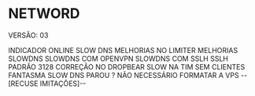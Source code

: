 # NETWORD

VERSÃO: 03

INDICADOR ONLINE SLOW DNS
MELHORIAS NO LIMITER
MELHORIAS SLOWDNS
SLOWDNS COM OPENVPN
SLOWDNS COM SSLH
SSLH PADRÃO 3128
CORREÇÃO NO DROPBEAR
SLOW NA TIM
SEM CLIENTES FANTASMA
SLOW DNS PAROU ? NÃO NECESSÁRIO FORMATAR A VPS
--[RECUSE IMITAÇŌES]--
